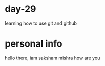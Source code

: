 # day-29
learning how to use git and github


# personal info
hello there, iam saksham mishra how are you 